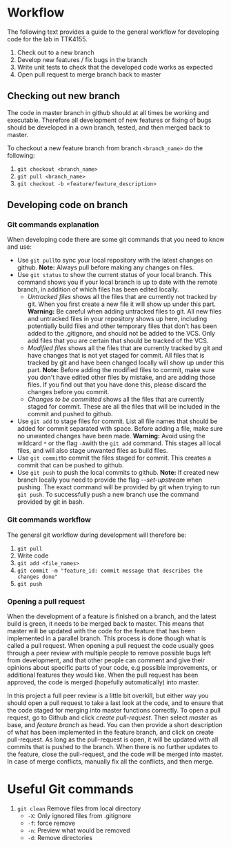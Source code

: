 # Workflow

The following text provides a guide to the general workflow for developing code for the lab in TTK4155.
1. Check out to a new branch
2. Develop new features / fix bugs in the branch
3. Write unit tests to check that the developed code works as expected
4. Open pull request to merge branch back to master


## Checking out new branch

The code in master branch in github should at all times be working and executable. Therefore all development of new features or fixing of bugs should be developed in a own branch, tested, and then merged back to master.

To checkout a new feature branch from branch `<branch_name>` do the following:
1. `git checkout <branch_name>`
2. `git pull <branch_name>`
3. `git checkout -b <feature/feature_description>`

## Developing code on branch

### Git commands explanation
When developing code there are some git commands that you need to know and use:
* Use `git pull`to sync your local repository with the latest changes on github.
    **Note:** Always pull before making any changes on files.
* Use `git status` to show the current status of your local branch. This command shows you if your local branch is up to date with the remote branch, in addition of which files has been edited locally.
    * *Untracked files* shows all the files that are currently not tracked by git. When you first create a new file it will show up under this part. 
    **Warning:** Be careful when adding untracked files to git. All new files and untracked files in your repository shows up here, including potentially build files and other temporary files that don't has been added to the .gitignore, and should not be added to the VCS. Only add files that you are certain that should be tracked of the VCS.
    * *Modified files* shows all the files that are currently tracked by git and have changes that is not yet staged for commit. All files that is tracked by git and have been changed locally will show up under this part.
    **Note:** Before adding the modified files to commit, make sure you don't have edited other files by mistake, and are adding those files. If you find out that you have done this, please discard the changes before you commit. 
    * *Changes to be committed* shows all the files that are currently staged for commit. These are all the files that will be included in the commit and pushed to github.
* Use `git add` to stage files for commit. List all file names that should be added for commit separated with space. Before adding a file, make sure no unwanted changes have been made.
 **Warning:** Avoid using the wildcard `*` or the flag `-A`with the `git add` command. This stages all  local files, and will also stage unwanted files as build files.
* Use `git commit`to commit the files staged for commit. This creates a commit that can be pushed to github.
* Use `git push` to push the local commits to github.
    **Note:** If created new branch locally you need to provide the flag *--set-upstream* when pushing. The exact command will be provided by git when trying to run `git push`. To successfully push a new branch use the command provided by git in bash.

### Git commands workflow
The general git workflow during development will therefore be:
1. `git pull`
2. Write code
3. `git add <file_names>`
4. `git commit -m "feature_id: commit message that describes the changes done"`
5. `git push`



### Opening a pull request
When the development of a feature is finished on a branch, and the latest build is green, it needs to be merged back to master. This means that master will be updated with the code for the feature that has been implemented in a parallel branch. This process is done though what is called a pull request. When opening a pull request the code usually goes through a peer review with multiple people to remove possible bugs left from development, and that other people can comment and give their opinions about specific parts of your code, e.g possible improvements, or additional features they would like. When the pull request has been approved, the code is merged (hopefully automatically) into master.

In this project a full peer review is a little bit overkill, but either way you should open a pull request to take a last look at the code, and to ensure that the code staged for merging into master functions correctly. To open a pull request, go to Github and click *create pull-request*. Then select *master* as base, and *feature branch* as head. You can then provide a short description of what has been implemented in the feature branch, and click on create pull-request. As long as the pull-request is open, it will be updated with all commits that is pushed to the branch. When there is no further updates to the feature, close the pull-request, and the code will be merged into master. In case of merge conflicts, manually fix all the conflicts, and then merge.


# Useful Git commands
1.  `git clean` Remove files from local directory
    * `-X`: Only ignored files from .gitignore
    * `-f`: force remove
    * `-n`: Preview what would be removed
    * `-d`: Remove directories
    


